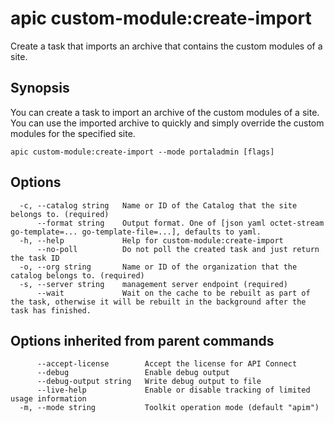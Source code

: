 # apic custom-module:create-import

Create a task that imports an archive that contains the custom modules of a site.

## Synopsis

You can create a task to import an archive of the custom modules of a site. You can use the imported archive to quickly and simply override the custom modules for the specified site.

```
apic custom-module:create-import --mode portaladmin [flags]
```

## Options

```
  -c, --catalog string   Name or ID of the Catalog that the site belongs to. (required)
      --format string    Output format. One of [json yaml octet-stream go-template=... go-template-file=...], defaults to yaml.
  -h, --help             Help for custom-module:create-import
      --no-poll          Do not poll the created task and just return the task ID
  -o, --org string       Name or ID of the organization that the catalog belongs to. (required)
  -s, --server string    management server endpoint (required)
      --wait             Wait on the cache to be rebuilt as part of the task, otherwise it will be rebuilt in the background after the task has finished.
```

## Options inherited from parent commands

```
      --accept-license        Accept the license for API Connect
      --debug                 Enable debug output
      --debug-output string   Write debug output to file
      --live-help             Enable or disable tracking of limited usage information
  -m, --mode string           Toolkit operation mode (default "apim")
```
